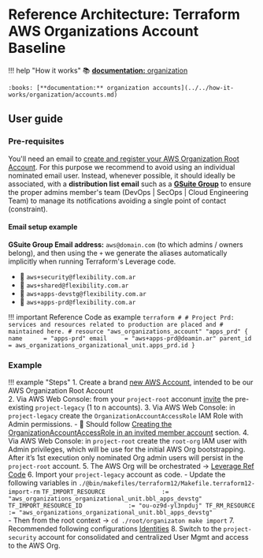 # Reference Architecture: Terraform AWS Organizations Account Baseline

!!! help "How it works"
    :books: [**documentation:** organization](../../how-it-works/organization/organization.md)
    
    :books: [**documentation:** organization accounts](../../how-it-works/organization/accounts.md)

## User guide

### Pre-requisites

You'll need an email to [create and register your AWS Organization Root Account](https://aws.amazon.com/premiumsupport/knowledge-center/create-and-activate-aws-account/).
For this purpose we recommend to avoid using an individual nominated email user. 
Instead, whenever possible, it should ideally be associated, with a **distribution list email** such as a 
[**GSuite Group**](https://support.google.com/a/answer/2727156?hl=en) to ensure the proper admins member's team 
(DevOps | SecOps | Cloud Engineering Team) to manage its notifications avoiding a single point of contact (constraint).

#### Email setup example
**GSuite Group Email address:** `aws@domain.com` (to which admins / owners belong), and then using the `+` we generate
the aliases automatically implicitly when running Terraform's Leverage code.

* :e-mail: `aws+security@flexibility.com.ar`
* :e-mail: `aws+shared@flexibility.com.ar`
* :e-mail: `aws+apps-devstg@flexibility.com.ar`
* :e-mail: `aws+apps-prd@flexibility.com.ar`

!!! important Reference Code as example
    ```terraform
    #
    # Project Prd: services and resources related to production are placed and
    #  maintained here.
    #
    resource "aws_organizations_account" "apps_prd" {
      name      = "apps-prd"
      email     = "aws+apps-prd@doamin.ar"
      parent_id = aws_organizations_organizational_unit.apps_prd.id
    }
    ```

### Example

!!! example "Steps"
    1. Create a brand [new AWS Account](https://aws.amazon.com/premiumsupport/knowledge-center/create-and-activate-aws-account/),
     intended to be our AWS Organization Root Account  
    2. Via AWS Web Console: from your `project-root` acconunt
     [invite](https://docs.aws.amazon.com/organizations/latest/userguide/orgs_manage_accounts_invites.html) the 
     pre-existing `project-legacy` (1 to n accounts).
    3. Via AWS Web Console: in `project-legacy` create the `OrganizationAccountAccessRole` IAM Role with Admin
     permissions.
        - :orange_book: Should follow
        [Creating the OrganizationAccountAccessRole in an invited member account](https://docs.aws.amazon.com/organizations/latest/userguide/orgs_manage_accounts_access.html)
        section.
    4. Via AWS Web Console: in `project-root` create the `root-org` IAM user with Admin privileges, which will be use
     for the initial AWS Org bootstrapping. After it’s 1st execution only nominated Org admin users will persist in the
     `project-root` account.
    5. The AWS Org will be orchestrated -> [Leverage Ref Code](https://github.com/binbashar/le-tf-infra-aws/tree/master/root/organizations)
    6. Import your `project-legacy` account as code.
        - Update the following variables in `./@bin/makefiles/terraform12/Makefile.terraform12-import-rm`
        ```
        TF_IMPORT_RESOURCE                := "aws_organizations_organizational_unit.bbl_apps_devstg"
        TF_IMPORT_RESOURCE_ID             := "ou-oz9d-yl3npduj"
        TF_RM_RESOURCE                    := "aws_organizations_organizational_unit.bbl_apps_devstg"
        ```   
        - Then from the root context -> `cd ./root/organizaton make import`
    7. Recommended following configurations [Identities](../identities/identities.md)
    8. Switch to the `project-security` account for consolidated and centralized User Mgmt and access to the AWS Org.
